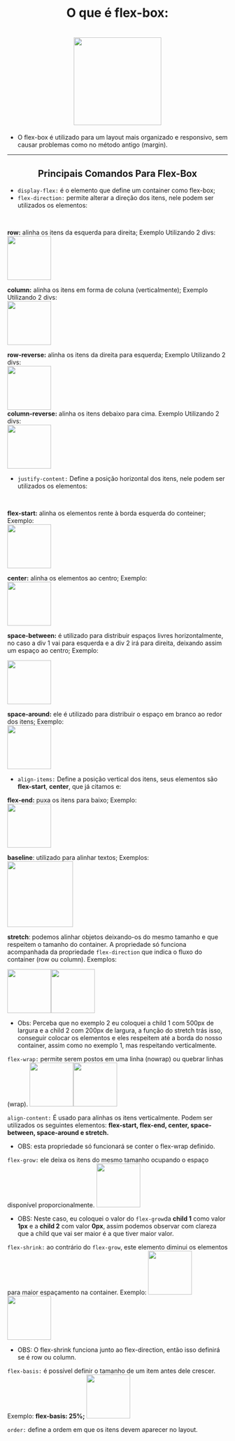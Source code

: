 <div align = center>
<h1> O que é flex-box: <h1>

<img height = "200px" src = "https://user-images.githubusercontent.com/100320094/229650304-6be97c63-c5b3-4923-9993-075df6d8e5c6.png">
</div>


* O flex-box é utilizado para um layout mais organizado e responsivo, sem causar problemas como no método antigo (margin).

---
<div align = center> 
<h2>Principais Comandos Para Flex-Box</h2>
  </div>
  
  * `display-flex:` é o elemento que define um container como flex-box;
  * `flex-direction:` permite alterar a direção dos itens, nele podem ser utilizados os elementos: <br>
  <br>
  
  **row:** alinha os itens da esquerda para direita; Exemplo Utilizando 2 divs: <br>
  <img height = "100px" src ="https://user-images.githubusercontent.com/100320094/229655581-51f865a5-a47e-4aca-8556-8c0f6e1affaa.png">
  
  
  
  **column:** alinha os itens em forma de coluna (verticalmente); Exemplo Utilizando 2 divs:<br>
  <img height = "100px" src = "https://user-images.githubusercontent.com/100320094/229654591-7ea784e2-824a-4550-8b9a-7d81ca71fb15.png">
  
  **row-reverse:** alinha os itens da direita para esquerda; 
 Exemplo Utilizando 2 divs:  <br>
  <img height = "100px" src = "https://user-images.githubusercontent.com/100320094/229655710-fccfdadd-8265-4221-b24c-cf4c652e830f.png">
  <br>
  **column-reverse:** alinha os itens debaixo para cima. Exemplo Utilizando 2 divs: <br> 
   <img height= "100px" src = "https://user-images.githubusercontent.com/100320094/229655290-95d74273-0589-4c21-874e-864256039b96.png"> 
  
  
* `justify-content:` Define a posição horizontal dos itens, nele podem ser utilizados os elementos: <br> 
<br> 

**flex-start:** alinha os elementos rente à borda esquerda do conteiner; Exemplo: <br>
<img height = "100px" src = "https://user-images.githubusercontent.com/100320094/229657206-d7647ea5-45d2-48c8-a25b-7897cd98bd95.png"> <br>

**center:** alinha os elementos ao centro; Exemplo: <br>
<img height = "100px" src = "https://user-images.githubusercontent.com/100320094/229657735-b6840ec1-8094-42c1-b8e4-929710b75709.png"> <br>

**space-between:** é utilizado para distribuir espaços livres horizontalmente, no caso a div 1 vai para esquerda e a div 2 irá para direita, deixando assim um espaço ao centro; Exemplo: <br>

<img height = "100px" src = "https://user-images.githubusercontent.com/100320094/229658087-0d81c7e7-fc69-43a1-bd2d-6214d7cda465.png"> <br>

**space-around:** ele é utilizado para distribuir o espaço em branco ao redor dos itens; Exemplo: <br> 
<img height = "100px" src = "https://user-images.githubusercontent.com/100320094/229658349-a98c39c5-ddbb-41a1-b22f-d7a5bceb0c96.png"> <br>

* `align-items:` Define a posição vertical dos itens, seus elementos são **flex-start**, **center**, que já citamos e: <br> 

**flex-end:** puxa os itens para baixo; Exemplo: <br> 
<img height = "100px;" src = "https://user-images.githubusercontent.com/100320094/229659095-1a6f5e4b-c25e-4e7f-b570-c1e9abb78ade.png"> <br>


**baseline**: utilizado para alinhar textos; Exemplos: <br> 
<img height = "150px" src= "https://user-images.githubusercontent.com/100320094/229659671-b1423896-a959-438b-a4cb-f101e61f02c7.png"> <br>

 **stretch**: podemos alinhar objetos deixando-os do mesmo tamanho e que respeitem o tamanho do container. A propriedade só funciona acompanhada da propriedade `flex-direction` que indica o fluxo do container (row ou column). Exemplos:
 
<img height ="100px" src = "https://user-images.githubusercontent.com/100320094/229935815-a38a4052-8f4e-4e46-a045-36fad87f28a3.png"><img height = "100px" src = "https://user-images.githubusercontent.com/100320094/229936280-085d41f5-3bb8-464e-a2ea-e40b594b8bb7.png" ><br>


* Obs: Perceba que no exemplo 2 eu coloquei a child 1 com 500px de largura e a child 2 com 200px de largura, a função do stretch trás isso, conseguir colocar os elementos e eles respeitem até a borda do nosso container, assim como no exemplo 1, mas respeitando verticalmente. 

`flex-wrap:` permite serem postos em uma linha (nowrap) ou quebrar linhas (wrap).
<img height = "100px" src = "https://user-images.githubusercontent.com/100320094/229940216-fbc1a2a0-42d9-4c2f-860e-61f364326a9e.png"><img height = "100px" src = "https://user-images.githubusercontent.com/100320094/229940330-a81a730f-fb35-4c63-8b42-25a1a9874edf.png"><br>

`align-content:` É usado para alinhas os itens verticalmente. Podem ser utilizados os seguintes elementos: **flex-start, flex-end, center, space-between, space-around e stretch.** 

* OBS: esta propriedade só funcionará se conter o flex-wrap definido. 

`flex-grow:` ele deixa os itens do mesmo tamanho ocupando o espaço disponível proporcionalmente. 
<img height = "100px" src= "https://user-images.githubusercontent.com/100320094/229942680-87b3501b-a4a9-4576-a940-ab9dd7e63129.png"> <br> 
* OBS: Neste caso, eu coloquei o valor do `flex-grow`da **child 1** como valor **1px** e a **child 2** com valor **0px**, assim podemos observar com clareza
que a child que vai ser maior é a que tiver maior valor.

`flex-shrink:` ao contrário do `flex-grow`, este elemento diminui os elementos para maior espaçamento na container. Exemplo: 
<img height = "100px" src= "https://user-images.githubusercontent.com/100320094/229943481-19ad0ef1-7935-4297-999b-528cb5f9bcf5.png"><img height = "100px" src = "https://user-images.githubusercontent.com/100320094/229943957-e6c84e33-f4dc-475d-8755-5eab825917ec.png"><br> 
* OBS: O flex-shrink funciona junto ao flex-direction, então isso definirá se é row ou column. 


`flex-basis:` é possível definir o tamanho de um item antes dele crescer. Exemplo: **flex-basis: 25%;** 
<img height = "100px" src = "https://user-images.githubusercontent.com/100320094/229944501-1aac9267-8b96-4485-904f-5993f480c18d.png"><br>


`order:` define a ordem em que os itens devem aparecer no layout.













